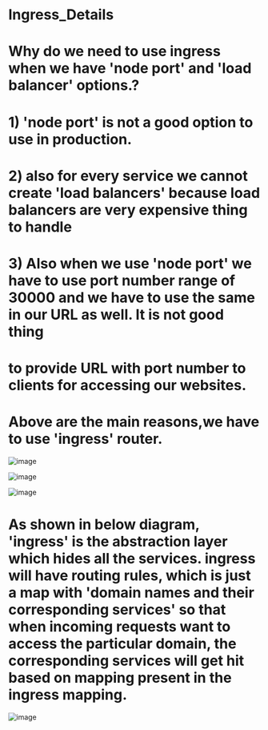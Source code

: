 # Ingress_Details

# Why do we need to use ingress when we have 'node port' and 'load balancer' options.?  
# 1) 'node port' is not a good option to use in production.
# 2) also for every service we cannot create 'load balancers' because load balancers are very expensive thing to handle
# 3) Also when we use 'node port' we have to use port number range of 30000 and we have to use the same in our URL as well. It is not good thing
#   to provide URL with port number to clients for accessing our websites. 

# Above are the main reasons,we have to use 'ingress' router.


![image](https://user-images.githubusercontent.com/80065996/164913413-3b856300-223f-430b-ab7c-4575be28bb21.png)


![image](https://user-images.githubusercontent.com/80065996/164913478-1988bcd0-d33d-40bc-99ef-6e89f0495197.png)


![image](https://user-images.githubusercontent.com/80065996/164913524-d491e89e-9505-47bf-9963-12a13ae440e5.png)


# As shown in below diagram, 'ingress' is the abstraction layer which hides all the services. ingress will have routing rules, which is just a map with 'domain names and their corresponding services' so that when incoming requests want to access the particular domain, the corresponding services will get hit based on mapping present in the ingress mapping.


![image](https://user-images.githubusercontent.com/80065996/164914683-2cbc9f45-5f95-43d7-ac54-ffe0dedb8c6e.png)



